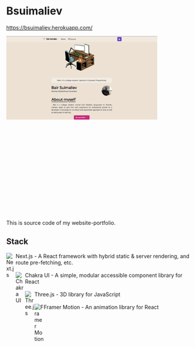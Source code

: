 # Bsuimaliev
https://bsuimaliev.herokuapp.com/

<img align="left" src="https://github.com/Benefactor131/bsuimaliev/blob/main/public/thumbBsuimaliev2.png?raw=true" width="80%" height="60%" alt="card">
<br />
<br />
<br />
<br />
<br />
<br />
<br />
<br />
<br />
<br />
<br />
<br />
<br />
<br />
<br />
<br />
<br />
<br />
<br />
<br />
<br />
<br />
<br />
<br />
<br />
<br />
<br />
<br />

This is source code of my website-portfolio.

## Stack
<img align="left" src="https://www.rlogical.com/wp-content/uploads/2021/08/Rlogical-Blog-Images-thumbnail.png" width="25px" alt="Next.js"/> Next.js - A React framework with hybrid static & server rendering, and route pre-fetching, etc.
<br />
<br />
<img align="left" src="https://pbs.twimg.com/profile_images/1244925541448286208/rzylUjaf_400x400.jpg" width="25px" alt="Chakra UI"/> Chakra UI - A simple, modular accessible component library for React
<br />
<br />
<img align="left" src="https://aws1.discourse-cdn.com/standard17/uploads/threejs/optimized/2X/e/e4f86d2200d2d35c30f7b1494e96b9595ebc2751_2_992x1000.png" width="25px" alt="Three.js"/> Three.js - 3D library for JavaScript
<br />
<br />
<img align="left" src="https://pagepro.co/blog/wp-content/uploads/2020/03/framer-motion.png" width="25px" alt="Framer Motion"/> Framer Motion - An animation library for React
